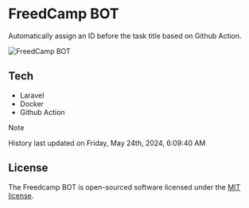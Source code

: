 # FreedCamp BOT

Automatically assign an ID before the task title based on Github Action.

![FreedCamp BOT](https://repository-images.githubusercontent.com/737932867/7d34798b-2680-471c-b089-a78a718d3d6a)

## Tech

- Laravel
- Docker
- Github Action

> [!NOTE]  
> History last updated on Friday, May 24th, 2024, 6:09:40 AM

## License

The Freedcamp BOT is open-sourced software licensed under the [MIT license](https://opensource.org/licenses/MIT).
